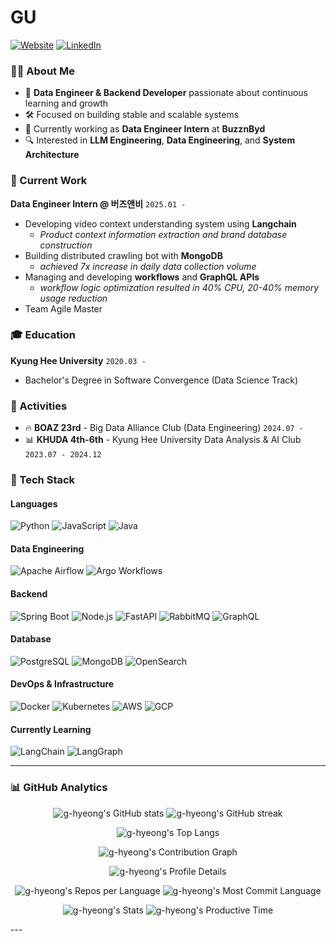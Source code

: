 # GU

[![Website](https://img.shields.io/badge/Portfolio-000000?style=for-the-badge&logo=About.me&logoColor=white)](https://g-hyeong.site)
[![LinkedIn](https://img.shields.io/badge/LinkedIn-0A66C2?style=for-the-badge&logo=linkedin&logoColor=white)](https://www.linkedin.com/in/g-hyeong/)

### 🧑‍💻 About Me

- 🌱 **Data Engineer & Backend Developer** passionate about continuous learning and growth
- 🛠️ Focused on building stable and scalable systems
- 🎯 Currently working as **Data Engineer Intern** at **BuzznByd**
- 🔍 Interested in **LLM Engineering**, **Data Engineering**, and **System Architecture**

### 💼 Current Work

**Data Engineer Intern @ 버즈앤비** `2025.01 -`

- Developing video context understanding system using **Langchain**
  - *Product context information extraction and brand database construction*
- Building distributed crawling bot with **MongoDB**
  - *achieved 7x increase in daily data collection volume*
- Managing and developing **workflows** and **GraphQL APIs**
  - *workflow logic optimization resulted in 40% CPU, 20-40% memory usage reduction*
- Team Agile Master

### 🎓 Education

**Kyung Hee University** `2020.03 - `
- Bachelor's Degree in Software Convergence (Data Science Track)

### 🎯 Activities

- 🔥 **BOAZ 23rd** - Big Data Alliance Club (Data Engineering) `2024.07 -`
- 📊 **KHUDA 4th-6th** - Kyung Hee University Data Analysis & AI Club `2023.07 - 2024.12`

### 🚀 Tech Stack

#### **Languages**

![Python](https://img.shields.io/badge/Python-3776AB?style=for-the-badge&logo=python&logoColor=white)
![JavaScript](https://img.shields.io/badge/JavaScript-F7DF1E?style=for-the-badge&logo=javascript&logoColor=black)
![Java](https://img.shields.io/badge/Java-007396?style=for-the-badge&logo=openjdk&logoColor=white)

#### **Data Engineering**

![Apache Airflow](https://img.shields.io/badge/Apache%20Airflow-017CEE?style=for-the-badge&logo=apache-airflow&logoColor=white)
![Argo Workflows](https://img.shields.io/badge/Argo%20Workflows-EF7B4D?style=for-the-badge&logo=argo&logoColor=white)

#### **Backend**

![Spring Boot](https://img.shields.io/badge/Spring%20Boot-6DB33F?style=for-the-badge&logo=spring-boot&logoColor=white)
![Node.js](https://img.shields.io/badge/Node.js-339933?style=for-the-badge&logo=nodedotjs&logoColor=white)
![FastAPI](https://img.shields.io/badge/FastAPI-009688?style=for-the-badge&logo=fastapi&logoColor=white)
![RabbitMQ](https://img.shields.io/badge/RabbitMQ-FF6600?style=for-the-badge&logo=rabbitmq&logoColor=white)
![GraphQL](https://img.shields.io/badge/GraphQL-E10098?style=for-the-badge&logo=graphql&logoColor=white)

#### **Database**

![PostgreSQL](https://img.shields.io/badge/PostgreSQL-336791?style=for-the-badge&logo=postgresql&logoColor=white)
![MongoDB](https://img.shields.io/badge/MongoDB-47A248?style=for-the-badge&logo=mongodb&logoColor=white)
![OpenSearch](https://img.shields.io/badge/OpenSearch-005EB8?style=for-the-badge&logo=opensearch&logoColor=white)

#### **DevOps & Infrastructure**

![Docker](https://img.shields.io/badge/Docker-2496ED?style=for-the-badge&logo=docker&logoColor=white)
![Kubernetes](https://img.shields.io/badge/Kubernetes-326CE5?style=for-the-badge&logo=kubernetes&logoColor=white)
![AWS](https://img.shields.io/badge/AWS-232F3E?style=for-the-badge&logo=amazonaws&logoColor=white)
![GCP](https://img.shields.io/badge/GCP-4285F4?style=for-the-badge&logo=google-cloud&logoColor=white)

#### **Currently Learning**

![LangChain](https://img.shields.io/badge/LangChain-1C3C3C?style=for-the-badge&logo=langchain&logoColor=white)
![LangGraph](https://img.shields.io/badge/LangGraph-FF6B6B?style=for-the-badge&logo=langchain&logoColor=white)

---

### 📊 GitHub Analytics

<p align="center">
  <img src="https://github-readme-stats.vercel.app/api?username=g-hyeong&show_icons=true&theme=tokyonight&hide_border=true&bg_color=0D1117" alt="g-hyeong's GitHub stats" />
  <img src="https://github-readme-streak-stats.herokuapp.com/?user=g-hyeong&theme=tokyonight&hide_border=true&background=0D1117" alt="g-hyeong's GitHub streak" />
</p>

<p align="center">
  <img src="https://github-readme-stats.vercel.app/api/top-langs/?username=g-hyeong&layout=compact&theme=tokyonight&hide_border=true&bg_color=0D1117" alt="g-hyeong's Top Langs" />
</p>

<p align="center">
  <img src="https://github-readme-activity-graph.vercel.app/graph?username=g-hyeong&theme=tokyo-night&hide_border=true&bg_color=0D1117" alt="g-hyeong's Contribution Graph" />
</p>

<p align="center">
  <img src="https://github-profile-summary-cards.vercel.app/api/cards/profile-details?username=g-hyeong&theme=tokyonight" alt="g-hyeong's Profile Details" />
</p>

<p align="center">
  <img src="https://github-profile-summary-cards.vercel.app/api/cards/repos-per-language?username=g-hyeong&theme=tokyonight" alt="g-hyeong's Repos per Language" />
  <img src="https://github-profile-summary-cards.vercel.app/api/cards/most-commit-language?username=g-hyeong&theme=tokyonight" alt="g-hyeong's Most Commit Language" />
</p>

<p align="center">
  <img src="https://github-profile-summary-cards.vercel.app/api/cards/stats?username=g-hyeong&theme=tokyonight" alt="g-hyeong's Stats" />
  <img src="https://github-profile-summary-cards.vercel.app/api/cards/productive-time?username=g-hyeong&theme=tokyonight&utcOffset=9" alt="g-hyeong's Productive Time" />
</p>
</p>
---

<!-- <p align="center">
  <img src="https://komarev.com/ghpvc/?username=g-hyeong&style=flat-square&color=blue" alt="Profile Views" />
  <img src="https://img.shields.io/github/followers/g-hyeong?style=flat-square&color=blue" alt="GitHub Followers" />
</p> -->
